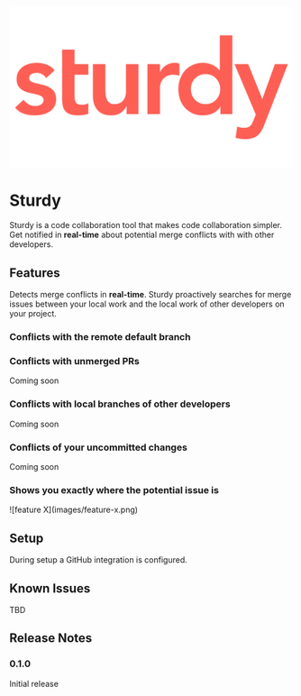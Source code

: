 <p align="center">
  <a title="Learn more about Sturdy Code Collab" href="https://getsturdy.com"><img src="images/sturdy_logo_transparent.png" alt="Sturdy code collab logo" /></a>
</p>

# Sturdy

Sturdy is a code collaboration tool that makes code collaboration simpler. Get notified in **real-time** about potential merge conflicts with with other developers.

## Features

Detects merge conflicts in **real-time**. Sturdy proactively searches for merge issues between your local work and the local work of other developers on your project.

### Conflicts with the remote **default** branch

### Conflicts with unmerged **PRs**

Coming soon

### Conflicts with **local** branches of other developers

Coming soon

### Conflicts of your **uncommitted** changes

Coming soon

### Shows you **exactly** where the potential issue is

\!\[feature X\]\(images/feature-x.png\)

## Setup

During setup a GitHub integration is configured.

## Known Issues

TBD

## Release Notes

### 0.1.0

Initial release
